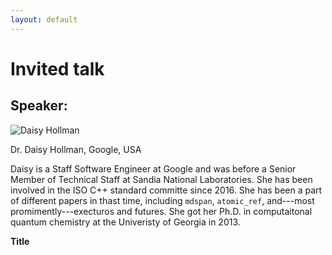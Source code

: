 ```yaml
---
layout: default
---
```


# Invited talk

## Speaker:

![Daisy Hollman](https://www.sandia.gov/news/publications/labnews/articles/2020/07-03/images/Daisy_384x240.jpg)

Dr. Daisy Hollman, Google, USA

Daisy is a Staff Software Engineer at Google and was before a Senior Member of Technical Staff at Sandia National Laboratories.
She has been involved in the ISO C++ standard committe since 2016. She has been a part of different papers in thast time, including `mdspan`, `atomic_ref`, and---most promimently---execturos and futures. She got her Ph.D. in computaitonal quantum chemistry at the Univeristy of Georgia in 2013.

 
**Title**


